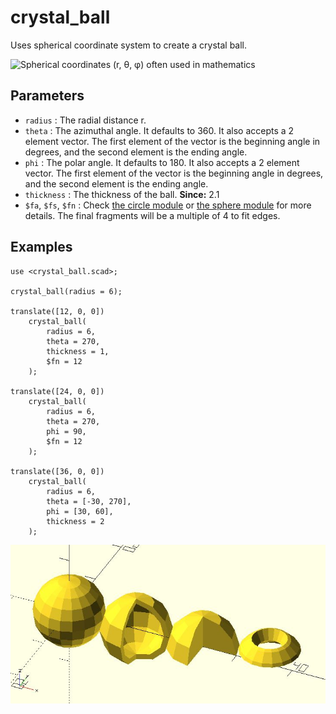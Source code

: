 # crystal_ball

Uses spherical coordinate system to create a crystal ball.  

![Spherical coordinates (r, θ, φ) often used in mathematics](https://upload.wikimedia.org/wikipedia/commons/d/dc/3D_Spherical_2.svg)

## Parameters

- `radius` : The radial distance r. 
- `theta` : The azimuthal angle. It defaults to 360. It also accepts a 2 element vector. The first element of the vector is the beginning angle in degrees, and the second element is the ending angle.
- `phi` : The polar angle. It defaults to 180. It also accepts a 2 element vector. The first element of the vector is the beginning angle in degrees, and the second element is the ending angle.
- `thickness` : The thickness of the ball. **Since:** 2.1
- `$fa`, `$fs`, `$fn` : Check [the circle module](https://en.wikibooks.org/wiki/OpenSCAD_User_Manual/Using_the_2D_Subsystem#circle) or [the sphere module](https://en.wikibooks.org/wiki/OpenSCAD_User_Manual/Primitive_Solids#sphere) for more details. The final fragments will be a multiple of 4 to fit edges.

## Examples

	use <crystal_ball.scad>;

	crystal_ball(radius = 6);

	translate([12, 0, 0]) 
		crystal_ball(
			radius = 6, 
			theta = 270,
			thickness = 1,
			$fn = 12
		);

	translate([24, 0, 0]) 
		crystal_ball(
			radius = 6, 
			theta = 270,
			phi = 90,
			$fn = 12
		);    

	translate([36, 0, 0]) 
		crystal_ball(
			radius = 6, 
			theta = [-30, 270],
			phi = [30, 60],
			thickness = 2
		);           

![crystal_ball](images/lib3x-crystal_ball-1.JPG)
